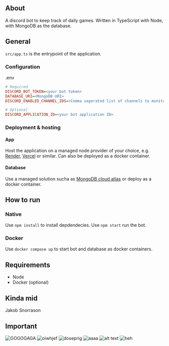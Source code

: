 ## About

A discord bot to keep track of daily games.
Written in TypeScript with Node, with MongoDB as the database.

## General

`src/app.ts` is the entrypoint of the application.

### Configuration

.env

```ini
# Required
DISCORD_BOT_TOKEN=<your bot token>
DATABASE_URI=<MongoDB URI>
DISCORD_ENABLED_CHANNEL_IDS=<Comma seperated list of channels to monitor>

# Optional
DISCORD_APPLICATION_ID=<your bot application ID>
```

### Deployment & hosting

#### App

Host the application on a managed node provider of your choice, e.g. [Render](https://render.com/), [Vercel](https://vercel.com/) or similar. Can also be deployed as a docker container.

#### Database

Use a managed solution sucha as [MongoDB cloud atlas](https://www.mongodb.com/cloud/atlas/register) or deploy as a docker container.

## How to run

### Native

Use `npm install` to install depdendecies.
Use `npm start` run the bot.

### Docker

Use `docker compose up` to start bot and database as docker containers.

## Requirements

- Node
- Docker (optional)

## Kinda mid

Jakob Snorrason

## Important

![GOGOGAGA](https://preview.redd.it/0za8b7dxvjjc1.png?auto=webp&s=d9a37170213f061f85092018180fec1ae978c603)
![oiwhjef](https://preview.redd.it/y695104kc2kc1.jpeg?auto=webp&s=d5c3fbc971b3dffa7d6e98175552a0b769b59abe)
![doseprig](https://preview.redd.it/5b5vnwrqw7ic1.jpeg?auto=webp&s=967571fcd4820526b1aab7a791b8645f43b6eee0)
![aaaa](https://preview.redd.it/4h20trvx6rjc1.jpeg?auto=webp&s=5efa36a08d5aed6e50948c13ca4e68a15097aa60)
![alt text](https://encrypted-tbn0.gstatic.com/images?q=tbn:ANd9GcQpqco1WRNZ8asCn0qcNHARzEAjGltEeC0_LuRR0qaQQw&s)
![heh](https://preview.redd.it/gpmdbeztdsjc1.jpeg?width=1170&format=pjpg&auto=webp&s=f450cabd2af040ae594d285747e96c4863809048)
